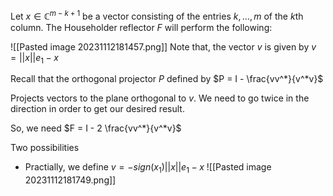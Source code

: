 Let $x \in \mathbb{C}^{m-k+1}$ be a vector consisting of the entries $k, \dots, m$ of the $k$th column. The Householder reflector $F$ will perform the following:


![[Pasted image 20231112181457.png]]
Note that, the vector $v$ is given by $v = ||x|| e_1 - x$

Recall that the orthogonal projector $P$ defined by $P = I - \frac{vv^*}{v^*v}$

Projects vectors to the plane orthogonal to $v$. We need to go twice in the direction in order to get our desired result. 

So, we need $F = I - 2 \frac{vv^*}{v^*v}$


Two possibilities
- Practially, we define $v = -sign(x_1)||x|| e_1 - x$
![[Pasted image 20231112181749.png]]

